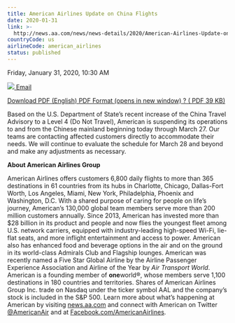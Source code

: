 ```yaml
---
title: American Airlines Update on China Flights
date: 2020-01-31
link: >-
  http://news.aa.com/news/news-details/2020/American-Airlines-Update-on-China-Flights-013120-OPS-DIS-01/
countryCode: us
airlineCode: american_airlines
status: published
---
```

Friday, January 31, 2020, 10:30 AM

[![](/files/images/email-icon.png) Email](# "Share by email") 

[ Download PDF (English) PDF Format (opens in new window) ? ( PDF 39 KB) ](//s21.q4cdn.com/616071541/files/doc_news/American-Airlines-Update-on-China-Flights-OPS-DIS-01-2020.pdf) 

Based on the U.S. Department of State’s recent increase of the China Travel Advisory to a Level 4 (Do Not Travel), American is suspending its operations to and from the Chinese mainland beginning today through March 27. Our teams are contacting affected customers directly to accommodate their needs. We will continue to evaluate the schedule for March 28 and beyond and make any adjustments as necessary. 

**About American Airlines Group** 

American Airlines offers customers 6,800 daily flights to more than 365 destinations in 61 countries from its hubs in Charlotte, Chicago, Dallas-Fort Worth, Los Angeles, Miami, New York, Philadelphia, Phoenix and Washington, D.C. With a shared purpose of caring for people on life’s journey, American’s 130,000 global team members serve more than 200 million customers annually. Since 2013, American has invested more than $28 billion in its product and people and now flies the youngest fleet among U.S. network carriers, equipped with industry-leading high-speed Wi-Fi, lie-flat seats, and more inflight entertainment and access to power. American also has enhanced food and beverage options in the air and on the ground in its world-class Admirals Club and Flagship lounges. American was recently named a Five Star Global Airline by the Airline Passenger Experience Association and Airline of the Year by _Air Transport World_. American is a founding member of **one**world®, whose members serve 1,100 destinations in 180 countries and territories. Shares of American Airlines Group Inc. trade on Nasdaq under the ticker symbol AAL and the company’s stock is included in the S&P 500. Learn more about what’s happening at American by visiting [news.aa.com](http://news.aa.com/) and connect with American on Twitter [@AmericanAir](https://twitter.com/AmericanAir) and at [Facebook.com/AmericanAirlines](https://www.facebook.com/AmericanAirlines). 
